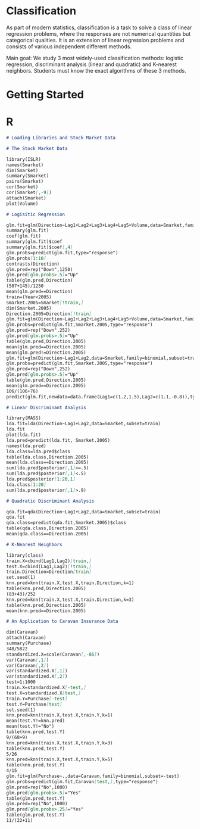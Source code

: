 # Classification

As part of modern statistics, classification is a task to solve a class of linear regression problems, where the responses are not numerical quantities but categorical qualities. It is an extension of linear regression problems and consists of various independent different methods.

Main goal: We study 3 most widely-used classification methods: logistic regression, discriminant analysis (linear and quadratic) and K-nearest neighbors. Students must know the exact algorithms of these 3 methods.

# Getting Started


# R
```markdown
# Loading Libraries and Stock Market Data

# The Stock Market Data

library(ISLR)
names(Smarket)
dim(Smarket)
summary(Smarket)
pairs(Smarket)
cor(Smarket)
cor(Smarket[,-9])
attach(Smarket)
plot(Volume)


```

```markdown
# Logisitic Regression

glm.fit=glm(Direction~Lag1+Lag2+Lag3+Lag4+Lag5+Volume,data=Smarket,family=binomial)
summary(glm.fit)
coef(glm.fit)
summary(glm.fit)$coef
summary(glm.fit)$coef[,4]
glm.probs=predict(glm.fit,type="response")
glm.probs[1:10]
contrasts(Direction)
glm.pred=rep("Down",1250)
glm.pred[glm.probs>.5]="Up"
table(glm.pred,Direction)
(507+145)/1250
mean(glm.pred==Direction)
train=(Year<2005)
Smarket.2005=Smarket[!train,]
dim(Smarket.2005)
Direction.2005=Direction[!train]
glm.fit=glm(Direction~Lag1+Lag2+Lag3+Lag4+Lag5+Volume,data=Smarket,family=binomial,subset=train)
glm.probs=predict(glm.fit,Smarket.2005,type="response")
glm.pred=rep("Down",252)
glm.pred[glm.probs>.5]="Up"
table(glm.pred,Direction.2005)
mean(glm.pred==Direction.2005)
mean(glm.pred!=Direction.2005)
glm.fit=glm(Direction~Lag1+Lag2,data=Smarket,family=binomial,subset=train)
glm.probs=predict(glm.fit,Smarket.2005,type="response")
glm.pred=rep("Down",252)
glm.pred[glm.probs>.5]="Up"
table(glm.pred,Direction.2005)
mean(glm.pred==Direction.2005)
106/(106+76)
predict(glm.fit,newdata=data.frame(Lag1=c(1.2,1.5),Lag2=c(1.1,-0.8)),type="response")

```

```markdown
# Linear Discriminant Analysis

library(MASS)
lda.fit=lda(Direction~Lag1+Lag2,data=Smarket,subset=train)
lda.fit
plot(lda.fit)
lda.pred=predict(lda.fit, Smarket.2005)
names(lda.pred)
lda.class=lda.pred$class
table(lda.class,Direction.2005)
mean(lda.class==Direction.2005)
sum(lda.pred$posterior[,1]>=.5)
sum(lda.pred$posterior[,1]<.5)
lda.pred$posterior[1:20,1]
lda.class[1:20]
sum(lda.pred$posterior[,1]>.9)

```

```markdown
# Quadratic Discriminant Analysis

qda.fit=qda(Direction~Lag1+Lag2,data=Smarket,subset=train)
qda.fit
qda.class=predict(qda.fit,Smarket.2005)$class
table(qda.class,Direction.2005)
mean(qda.class==Direction.2005)

```

```markdown
# K-Nearest Neighbors

library(class)
train.X=cbind(Lag1,Lag2)[train,]
test.X=cbind(Lag1,Lag2)[!train,]
train.Direction=Direction[train]
set.seed(1)
knn.pred=knn(train.X,test.X,train.Direction,k=1)
table(knn.pred,Direction.2005)
(83+43)/252
knn.pred=knn(train.X,test.X,train.Direction,k=3)
table(knn.pred,Direction.2005)
mean(knn.pred==Direction.2005)

```

```markdown
# An Application to Caravan Insurance Data

dim(Caravan)
attach(Caravan)
summary(Purchase)
348/5822
standardized.X=scale(Caravan[,-86])
var(Caravan[,1])
var(Caravan[,2])
var(standardized.X[,1])
var(standardized.X[,2])
test=1:1000
train.X=standardized.X[-test,]
test.X=standardized.X[test,]
train.Y=Purchase[-test]
test.Y=Purchase[test]
set.seed(1)
knn.pred=knn(train.X,test.X,train.Y,k=1)
mean(test.Y!=knn.pred)
mean(test.Y!="No")
table(knn.pred,test.Y)
9/(68+9)
knn.pred=knn(train.X,test.X,train.Y,k=3)
table(knn.pred,test.Y)
5/26
knn.pred=knn(train.X,test.X,train.Y,k=5)
table(knn.pred,test.Y)
4/15
glm.fit=glm(Purchase~.,data=Caravan,family=binomial,subset=-test)
glm.probs=predict(glm.fit,Caravan[test,],type="response")
glm.pred=rep("No",1000)
glm.pred[glm.probs>.5]="Yes"
table(glm.pred,test.Y)
glm.pred=rep("No",1000)
glm.pred[glm.probs>.25]="Yes"
table(glm.pred,test.Y)
11/(22+11)


```


